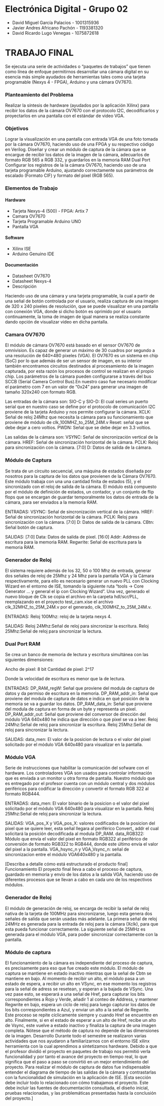 # Electrónica Digital - Grupo 02

* David Miguel García Palacios - 1001315936
* Javier Andres Africano Pachón - 1193381320
* David Ricardo Lugo Venegas - 1075872618

# TRABAJO FINAL

Se ejecuta una serie de actividades o “paquetes de trabajos” que tienen como  línea de enfoque  permitirnos desarrollar una cámara digital en su esencia más simple ayudados de herramientas tales como una tarjeta programable (Nexys 4 - FPGA),  Arduino y una cámara OV7670.


### Planteamiento del Problema
Realizar la síntesis de hardware (ayudados por la aplicación Xilinx) para recibir los datos de la cámara OV7670 con el protocolo I2C,  decodificarlos y proyectarlos en una pantalla con el estándar de video VGA. 

### Objetivos
Lograr la visualización en una pantalla con entrada VGA de una foto tomada por la cámara OV7670, haciendo uso de una FPGA y su respectivo código en Verilog.
Diseñar y crear un módulo de captura de la cámara que se encargue de recibir los datos de la imagen de la cámara, adecuarlos de formato RGB 565 a RGB 332, y guardarlos en la memoria RAM Dual Port
Configurar los registros de la la cámara OV7670, haciendo uso de una tarjeta programable Arduino, ajustando correctamente sus parámetros de escalado (Formato CIF) y formato del pixel (RGB 565).
### Elementos de Trabajo
#### Hardware
* Tarjeta Nexys-4 (500) - FPGA: Artix 7
* Camara OV7670
* Tarjeta Programable Arduino UNO 
*  Pantalla VGA
#### Software
* Xilinx ISE
* Arduino Genuino IDE
#### Documentación
* Datasheet OV7670
* Datasheet Nexys-4
* Descripción

Haciendo uso de una cámara y una tarjeta programable, la cual a partir de una señal de botón controlada por el usuario, realiza captura de una imagen de 320 x 240 pixeles de resolución, que se puede visualizar en una pantalla con conexión VGA, donde si dicho botón es oprimido por el usuario continuamente, la toma de imagen de igual manera se realiza constante dando opción de visualizar video en dicha pantalla.



### Camara OV7670

El módulo de cámara OV7670 está basado en el sensor OV7670 de omnivision. Es capaz de generar un máximo de 30 cuadros por segundo a una resolución de 640×480 pixeles (VGA). El OV7670 es un sistema en chip (SoC) por lo que además de ser un sensor de imagen, en su interior también encontramos circuitos destinados al procesamiento de la imagen capturada, por esta razón los procesos de control se realizan en el propio chip. Los parámetros de la cámara pueden configurarse a través del bus SCCB (Serial Camera Control Bus).En nuestro caso fue necesario modificar el parámetro com 7 en un valor de “0x24” para generar una imagen de tamaño 320x240  con formato RGB.

Las entradas de la cámara son: 
SIO-C y SIO-D: El cual  series un puerto serial que en nuestro caso se define por  el protocolo de comunicación I2C proviene de la tarjeta Arduino y nos permite configurar la cámara.
XCLK: Señal de reloj  24Mhz que necesita la cámara para su funcionamiento que proviene de módulo de clk_100MHZ_to_25M_24M.v
Reset: señal que se debe dejar a cero voltios.
PWDN: Señal que se debe dejar en 3.3 voltios.

Las salidas de la cámara son: 
VSYNC: Señal de sincronización vertical de la cámara.
HREF: Señal de sincronización horizontal de la cámara.
PCLK: Reloj para sincronización con la cámara.
[7:0] D: Datos de salida de la cámara.



### Módulo de Captura

Se trata de un circuito secuencial, una máquina de estados diseñada por nosotros para la captura de los datos que provienen de la Cámara OV7670. Este módulo trabaja con una una cantidad finita de estados (5), y el sincronizado con el reloj de salida de la cámara. El módulo está compuesto por el módulo de definición de estados, un contador, y un conjunto de flip flops que se encargan de guardar temporalmente los datos de entrada de la cámara, para ser enviados a la memoria RAM.

ENTRADAS:
VSYNC: Señal de sincronización vertical de la cámara.
HREF: Señal de sincronización horizontal de la cámara.
PCLK: Reloj para sincronización con la cámara.
[7:0] D: Datos de salida de la cámara.
CBtn: Señal botón de captura.

SALIDAS:
[7:0] Data: Datos de salida de pixel.
[16:0] Addr: Address de escritura para la memoria RAM.
Regwrite: Señal de escritura para la memoria RAM.


### Generador de Reloj

El sistema requiere además de los 32, 50 o 100 Mhz de entrada, generar dos señales de reloj de 25Mhz y 24 Mhz para la pantalla VGA y la Cámara respectivamente, para ello es necesario generar un nuevo PLL con Clocking Wizard en el entorno de ISE, tomando la siguiente ruta “tools -> Core Generator ... y general el ip con Clocking Wizard”. Una vez, generado el nuevo bloque de Clk se copia el archivo en la carpeta hdl/scr/PLL, reemplazando en el proyecto test_cam.xise el archivo clk_32MHZ_to_25M_24M.v por el generado, clk_100MHZ_to_25M_24M.v.

ENTRADAS:
Reloj 100Mhz: reloj de la tarjeta nexys 4.

SALIDAS:
Reloj 24Mhz:Señal de reloj para sincronizar la escritura.
Reloj 25Mhz:Señal de reloj para sincronizar la lectura.






### Dual Port RAM

Se crea un banco de memoria de lectura  y escritura simultánea con las siguientes dimensiones: 
 
Ancho de pixel: 8 bit
Cantidad de pixel: 2^17

Donde la velocidad de escritura es menor que la de lectura.


ENTRADAS:
DP_RAM_regW: Señal que proviene del modula de captura de datos y da permiso de escritura en la memoria.
DP_RAM_addr_in: Señal que proviene del modula de captura de datos e indica en qué posición de la memoria se va a guardar los datos.
DP_RAM_data_in: Señal que proviene del modula de captura en forma de un byte y representa un pixel.
DP_RAM_addr_out: Señal que proviene del conversor de dirección del módulo VGA 640x480 he indica que dirección o que pixel se va a leer. 
Reloj 24Mhz:Señal de reloj para sincronizar la escritura.
Reloj 25Mhz:Señal de reloj para sincronizar la lectura.

SALIDAS:
data_men: El valor de la posicion de lectura o  el valor del pixel solicitado por el módulo VGA 640x480 para visualizar en la pantalla.


### Módulo VGA

Serie de instrucciones que habilitar la  comunicación del sofware con el hardware. Los controladores VGA son usados para controlar información que es enviada a un monitor u otra forma de pantalla.
Nuestro módulo que es entregado por el profesor cuenta con un módulo central y dos módulos periféricos para codificar la dirección y convertir el formato RGB 322 al formato RGB444.

ENTRADAS:
data_men: El valor binario de la posicion  o el valor del pixel solicitado por el módulo VGA 640x480 para visualizar en la pantalla.
Reloj 25Mhz:Señal de reloj para sincronizar la lectura.

SALIDAS:
VGA_pos_X y VGA_pos_X: valores codificados de la posicion del pixel que se quiere leer, esta señal llegara al periférico Convert_ addr el cual solicitará la posición decodificada al modula DP_RAM. 
data_RGB322: Módulo que envía el valor del pixel en formato RGB322 al periférico de conversión de formato RGB322 to RGB444, donde este último envía el valor del pixel a la pantalla.
VGA_hsync_n y VGA_Vsync_n: señal de sincronizacion entre el módulo VGA640x480 y la pantalla.

[Describa a detalle cómo está estructurado el producto final]
Funcionamiento
El proyecto final lleva a cabo el proceso de captura, guardado en memoria y envío de los datos a la salida VGA, haciendo uso de diferentes procesos que se llevan a cabo en cada uno de los respectivos módulos.

### Generador de Reloj
El módulo de generación de reloj, se encarga de recibir la señal de reloj nativa de la tarjeta de 100MHz para sincronizarse, luego esta genera dos señales de salida que serán usadas más adelante. La primera señal de reloj 24MHz es generada para la entrada de reloj para la cámara (Xclk), para que esta pueda funcionar correctamente. La siguiente señal de 25MHz es generada para el módulo VGA, para poder sincronizar correctamente con la pantalla.

### Módulo de captura
El funcionamiento de la cámara es independiente del proceso de captura, es precisamente para eso que fue creado este módulo. El módulo de captura se mantiene en estado inactivo mientras que la señal de Cbtn se mantiene en bajo. Al momento de recibir un alto, el módulo pasa a un estado de espera, a recibir un alto en VSync, en ese momento los registros para la señal de adress se resetean, y esperan a la bajada de VSync. Una vez pase esto, se esperará a una señal de Href, para capturar los bits correspondientes a Rojo y Verde, añadir 1 al conteo de Address, y mantener Regwrite en bajo, espera un ciclo de reloj para luego capturar los datos de los bits correspondientes a Azul, y enviar un alto a la señal de Regwrite. Este proceso se repite cíclicamente siempre y cuando Href se encuentre en alto. Finalmente, si en el estado de esperar a un alto de Href, recibe un alto de Vsync, este vuelve a estado inactivo y finaliza la captura de una imagen completa. Nótese que el método de captura no depende de las dimensiones de la imagen.
Desarrollo
Durante todo el semestre se realizaron varias actividades que nos ayudaron a familiarizarnos con el entorno ISE xilinx herramienta con la cual aprendimos a sintetizamos hardware. Debido a que el profesor dividió el proyecto en paquetes de trabajo nos permitió  verla funcionalidad y por tanto el avance del proyecto en tiempo real, lo que significa que el paso a paso se convirtió en un mejor entendimiento del proyecto. Para realizar el módulo de captura de datos fue indispensable entender el diagrama de tiempo de las salidas de la cámara y contrastarlas con la funcionalidad de simulación en la aplicación de ISE.
[Esta sección debe incluir todo lo relacionado con cómo trabajamos el proyecto. Este debe incluir las fuentes de documentación consultada, el diseño inicial, pruebas relacionadas, y las problemáticas presentadas hasta la conclusión del proyecto.]
